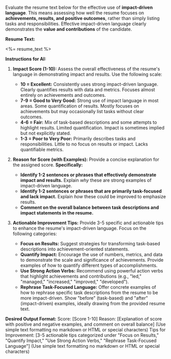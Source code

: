 Evaluate the resume text below for the effective use of **impact-driven language**. This means assessing how well the resume focuses on **achievements, results, and positive outcomes**, rather than simply listing tasks and responsibilities. Effective impact-driven language clearly demonstrates the **value and contributions** of the candidate.

**Resume Text:**

<%= resume_text %>

**Instructions for AI:**

1.  **Impact Score (1-10):** Assess the overall effectiveness of the resume's language in demonstrating impact and results. Use the following scale:

    - **10 = Excellent:** Consistently uses strong impact-driven language. Clearly quantifies results with data and metrics. Focuses almost entirely on achievements and outcomes.
    - **7-9 = Good to Very Good:** Strong use of impact language in most areas. Some quantification of results. Mostly focuses on achievements but may occasionally list tasks without clear outcomes.
    - **4-6 = Fair:** Mix of task-based descriptions and some attempts to highlight results. Limited quantification. Impact is sometimes implied but not explicitly stated.
    - **1-3 = Poor to Very Poor:** Primarily describes tasks and responsibilities. Little to no focus on results or impact. Lacks quantifiable metrics.

2.  **Reason for Score (with Examples):** Provide a concise explanation for the assigned score. **Specifically:**

    - **Identify 1-2 sentences or phrases that effectively demonstrate impact and results.** Explain _why_ these are strong examples of impact-driven language.
    - **Identify 1-2 sentences or phrases that are primarily task-focused and lack impact.** Explain _how_ these could be improved to emphasize results.
    - **Comment on the overall balance between task descriptions and impact statements in the resume.**

3.  **Actionable Improvement Tips:** Provide 3-5 specific and actionable tips to enhance the resume's impact-driven language. Focus on the following categories:
    - **Focus on Results:** Suggest strategies for transforming task-based descriptions into achievement-oriented statements.
    - **Quantify Impact:** Encourage the use of numbers, metrics, and data to demonstrate the scale and significance of achievements. Provide examples of how to quantify different types of accomplishments.
    - **Use Strong Action Verbs:** Recommend using powerful action verbs that highlight achievements and contributions (e.g., "led," "managed," "increased," "improved," "developed").
    - **Rephrase Task-Focused Language:** Offer concrete examples of how to rephrase specific task descriptions from the resume to be more impact-driven. Show "before" (task-based) and "after" (impact-driven) examples, ideally drawing from the provided resume text.

**Desired Output Format:**
Score: [Score 1-10]
Reason: [Explanation of score with positive and negative examples, and comment on overall balance] (Use simple text formatting no markdown or HTML or special characters)
Tips for Improvement: [3-5 actionable tips categorized under "Focus on Results," "Quantify Impact," "Use Strong Action Verbs," "Rephrase Task-Focused Language"] (Use simple text formatting no markdown or HTML or special characters)
